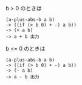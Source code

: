 b > 0 のときは

```
(a-plus-abs-b a b)
-> ((if (> b 0) + -) a b))
-> (+ a b)
-> a + b 出力
```

b <= 0 のときは

```
(a-plus-abs-b a b)
-> ((if (> b 0) + -) a b))
-> (- a b)
-> a - b 出力
```
